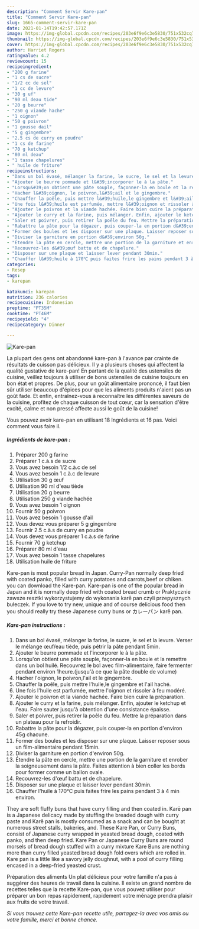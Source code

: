 ```yaml
---
description: "Comment Servir Kare-pan"
title: "Comment Servir Kare-pan"
slug: 1665-comment-servir-kare-pan
date: 2021-01-14T19:42:57.171Z
image: https://img-global.cpcdn.com/recipes/203e6f9e6c3e5830/751x532cq70/kare-pan-photo-principale-de-la-recette.jpg
thumbnail: https://img-global.cpcdn.com/recipes/203e6f9e6c3e5830/751x532cq70/kare-pan-photo-principale-de-la-recette.jpg
cover: https://img-global.cpcdn.com/recipes/203e6f9e6c3e5830/751x532cq70/kare-pan-photo-principale-de-la-recette.jpg
author: Harriet Rogers
ratingvalue: 4.2
reviewcount: 15
recipeingredient:
- "200 g farine"
- "1 cs de sucre"
- "1/2 cc de sel"
- "1 cc de levure"
- "30 g uf"
- "90 ml deau tide"
- "20 g beurre"
- "250 g viande hache"
- "1 oignon"
- "50 g poivron"
- "1 gousse dail"
- "5 g gingembre"
- "2.5 cs de curry en poudre"
- "1 cs de farine"
- "70 g ketchup"
- "80 ml deau"
- "1 tasse chapelures"
- " huile de friture"
recipeinstructions:
- "Dans un bol évasé, mélanger la farine, le sucre, le sel et la levure. Verser le mélange œuf/eau tiède, puis pétrir la pâte pendant 5min."
- "Ajouter le beurre pommade et l&#39;incorporer le à la pâte."
- "Lorsqu&#39;on obtient une pâte souple, façonner-la en boule et la remettre dans un bol huilé. Recouvrez le bol avec film-alimentaire, faire fermenter pendant environ 1heure.(jusqu&#39;à ce que la pâte double de volume)"
- "Hacher l&#39;oignon, le poivron,l&#39;ail et le gingembre."
- "Chauffer la poêle, puis mettre l&#39;huile,le gingembre et l&#39;ail haché."
- "Une fois l&#39;huile est parfumée, mettre l&#39;oignon et rissoler à feu modéré."
- "Ajouter le poivron et la viande hachée. Faire bien cuire la préparation."
- "Ajouter le curry et la farine, puis mélanger. Enfin, ajouter le ketchup et l&#39;eau. Faire sauter jusqu&#39;à obtention d&#39;une consistance épaisse."
- "Saler et poivrer, puis retirer la poêle du feu. Mettre la préparation dans un plateau pour la refroidir."
- "Rabattre la pâte pour la dégazer, puis couper-la en portion d&#39;environ 45g chacune."
- "Former des boules et les disposer sur une plaque. Laisser reposer sous un film-alimentaire pendant 15min."
- "Diviser la garniture en portion d&#39;environ 50g."
- "Étendre la pâte en cercle, mettre une portion de la garniture et enrober la soigneusement dans la pâte. Faites attention à bien coller les bords pour former comme un ballon ovale."
- "Recouvrez-les d&#39;œuf battu et de chapelure."
- "Disposer sur une plaque et laisser lever pendant 30min."
- "Chauffer l&#39;huile à 170℃ puis faites frire les pains pendant 3 à 4 min environ."
categories:
- Resep
tags:
- karepan

katakunci: karepan 
nutrition: 236 calories
recipecuisine: Indonesian
preptime: "PT35M"
cooktime: "PT46M"
recipeyield: "4"
recipecategory: Dinner

---
```



![Kare-pan](https://img-global.cpcdn.com/recipes/203e6f9e6c3e5830/751x532cq70/kare-pan-photo-principale-de-la-recette.jpg)

La plupart des gens ont abandonné kare-pan à l'avance par crainte de résultats de cuisson pas délicieux. Il y a plusieurs choses qui affectent la qualité gustative de kare-pan! En partant de la qualité des ustensiles de cuisine, veillez toujours à utiliser de bons ustensiles de cuisine toujours en bon état et propres. De plus, pour un goût alimentaire prononcé, il faut bien sûr utiliser beaucoup d'épices pour que les aliments produits n'aient pas un goût fade. Et enfin, entraînez-vous à reconnaître les différentes saveurs de la cuisine, profitez de chaque cuisson de tout cœur, car la sensation d'être excité, calme et non pressé affecte aussi le goût de la cuisine!

<!--inarticleads1-->

Vous pouvez avoir kare-pan en utilisant 18 Ingrédients et 16 pas. Voici comment vous faire il.

##### Ingrédients de kare-pan :

1. Préparer 200 g farine
1. Préparer 1 c.à.s de sucre
1. Vous avez besoin 1/2 c.à.c de sel
1. Vous avez besoin 1 c.à.c de levure
1. Utilisation 30 g œuf
1. Utilisation 90 ml d&#39;eau tiède
1. Utilisation 20 g beurre
1. Utilisation 250 g viande hachée
1. Vous avez besoin 1 oignon
1. Fournir 50 g poivron
1. Vous avez besoin 1 gousse d&#39;ail
1. Vous devez vous préparer 5 g gingembre
1. Fournir 2.5 c.à.s de curry en poudre
1. Vous devez vous préparer 1 c.à.s de farine
1. Fournir 70 g ketchup
1. Préparer 80 ml d&#39;eau
1. Vous avez besoin 1 tasse chapelures
1. Utilisation  huile de friture


Kare-pan is most popular bread in Japan. Curry-Pan normally deep fried with coated panko, filled with curry potatoes and carrots,beef or chiken. you can download the Kare-pan. Kare-pan is one of the popular bread in Japan and it is normally deep fried with coated bread crumb or Praktycznie zawsze resztki wykorzystujemy do wykonania karē pan czyli przepysznych bułeczek. If you love to try new, unique and of course delicious food then you should really try these Japanese curry buns or カレーパン karē pan. 

<!--inarticleads2-->

##### Kare-pan instructions :

1. Dans un bol évasé, mélanger la farine, le sucre, le sel et la levure. Verser le mélange œuf/eau tiède, puis pétrir la pâte pendant 5min.
1. Ajouter le beurre pommade et l&#39;incorporer le à la pâte.
1. Lorsqu&#39;on obtient une pâte souple, façonner-la en boule et la remettre dans un bol huilé. Recouvrez le bol avec film-alimentaire, faire fermenter pendant environ 1heure.(jusqu&#39;à ce que la pâte double de volume)
1. Hacher l&#39;oignon, le poivron,l&#39;ail et le gingembre.
1. Chauffer la poêle, puis mettre l&#39;huile,le gingembre et l&#39;ail haché.
1. Une fois l&#39;huile est parfumée, mettre l&#39;oignon et rissoler à feu modéré.
1. Ajouter le poivron et la viande hachée. Faire bien cuire la préparation.
1. Ajouter le curry et la farine, puis mélanger. Enfin, ajouter le ketchup et l&#39;eau. Faire sauter jusqu&#39;à obtention d&#39;une consistance épaisse.
1. Saler et poivrer, puis retirer la poêle du feu. Mettre la préparation dans un plateau pour la refroidir.
1. Rabattre la pâte pour la dégazer, puis couper-la en portion d&#39;environ 45g chacune.
1. Former des boules et les disposer sur une plaque. Laisser reposer sous un film-alimentaire pendant 15min.
1. Diviser la garniture en portion d&#39;environ 50g.
1. Étendre la pâte en cercle, mettre une portion de la garniture et enrober la soigneusement dans la pâte. Faites attention à bien coller les bords pour former comme un ballon ovale.
1. Recouvrez-les d&#39;œuf battu et de chapelure.
1. Disposer sur une plaque et laisser lever pendant 30min.
1. Chauffer l&#39;huile à 170℃ puis faites frire les pains pendant 3 à 4 min environ.


They are soft fluffy buns that have curry filling and then coated in. Karē pan is a Japanese delicacy made by stuffing the breaded dough with curry paste and Karē pan is mostly consumed as a snack and can be bought at numerous street stalls, bakeries, and. These Kare Pan, or Curry Buns, consist of Japanese curry wrapped in yeasted bread dough, coated with panko, and then deep fried. Kare Pan or Japanese Curry Buns are round morsels of bread dough stuffed with a curry mixture Kare Buns are nothing more than curry filled yeasted bread dough fold overs which are rolled in. Kare pan is a little like a savory jelly doughnut, with a pool of curry filling encased in a deep-fried yeasted crust. 

<!--inarticleads1-->

<p>
Préparation des aliments Un plat délicieux pour votre famille n'a pas à suggérer des heures de travail dans la cuisine. Il existe un grand nombre de recettes telles que la recette Kare-pan, que vous pouvez utiliser pour préparer un bon repas rapidement, rapidement votre ménage prendra plaisir aux fruits de votre travail.
</p>

<p>
<i>Si vous trouvez cette Kare-pan recette utile, partagez-la avec vos amis ou votre famille, merci et bonne chance.</i>
</p>
